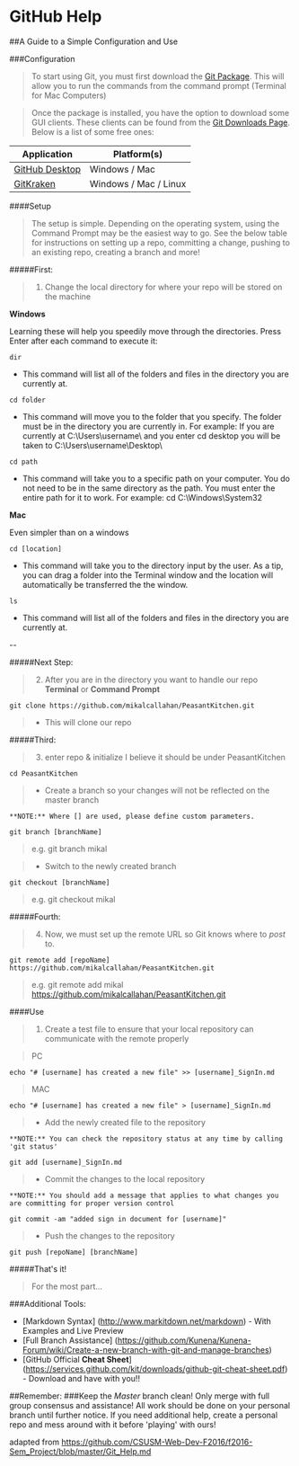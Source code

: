 GitHub Help
===========

##A Guide to a Simple Configuration and Use

###Configuration
> To start using Git, you must first download the [Git Package](https://git-scm.com/download). This will allow you to run the commands from the command prompt (Terminal for Mac Computers)

> Once the package is installed, you have the option to download some GUI clients. These clients can be found from the [Git Downloads Page](https://git-scm.com/downloads/guis). Below is a list of some free ones:

|Application	|	Platform(s)	|
|---|---|
|[GitHub Desktop](https://desktop.github.com/ )| Windows / Mac |
|[GitKraken](https://www.gitkraken.com/) | Windows / Mac / Linux |

####Setup
>The setup is simple. Depending on the operating system, using the Command Prompt may be the easiest way to go. See the below table for instructions on setting up a repo, committing a change, pushing to an existing repo, creating a branch and more!

#####First:
>1) Change the local directory for where your repo will be stored on the machine

**Windows**

Learning these will help you speedily move through the directories. Press Enter after each command to execute it:

	dir
>
- This command will list all of the folders and files in the directory you are currently at.
>

	cd folder
>
- This command will move you to the folder that you specify. The folder must be in the directory you are currently in. For example: If you are currently at C:\Users\username\ and you enter cd desktop you will be taken to C:\Users\username\Desktop\
>

	cd path
>
- This command will take you to a specific path on your computer. You do not need to be in the same directory as the path. You must enter the entire path for it to work. For example: cd C:\Windows\System32
>

**Mac**

Even simpler than on a windows

	cd [location]
>
- This command will take you to the directory input by the user. As a tip, you can drag a folder into the Terminal window and the location will automatically be transferred the the window.
>

	ls
>
- This command will list all of the folders and files in the directory you are currently at.

--

#####Next Step:
>2) After you are in the directory you want to handle our repo
 **Terminal** or **Command Prompt**

	git clone https://github.com/mikalcallahan/PeasantKitchen.git

>- This will clone our repo


#####Third:
>3) enter repo & initialize
>I believe it should be under PeasantKitchen

	cd PeasantKitchen

>- Create a branch so your changes will not be reflected on the master branch
>
	**NOTE:** Where [] are used, please define custom parameters.

	git branch [branchName]

>e.g. git branch mikal

>- Switch to the newly created branch

	git checkout [branchName]

>e.g. git checkout mikal

#####Fourth:
>4) Now, we must set up the remote URL so Git knows where to *post* to.

	git remote add [repoName] https://github.com/mikalcallahan/PeasantKitchen.git

>e.g. git remote add mikal https://github.com/mikalcallahan/PeasantKitchen.git

####Use
>1)	Create a test file to ensure that your local repository can communicate with the remote properly

>PC

	echo "# [username] has created a new file" >> [username]_SignIn.md

>MAC

	echo "# [username] has created a new file" > [username]_SignIn.md

>- Add the newly created file to the repository
>
	**NOTE:** You can check the repository status at any time by calling 'git status'

	git add [username]_SignIn.md

>- Commit the changes to the local repository
>
	**NOTE:** You should add a message that applies to what changes you are committing for proper version control

	git commit -am "added sign in document for [username]"

>- Push the changes to the repository

	git push [repoName] [branchName]

#####That's it!
>For the most part...

###Additional Tools:
- [Markdown Syntax] (http://www.markitdown.net/markdown) - With Examples and Live Preview
- [Full Branch Assistance] (https://github.com/Kunena/Kunena-Forum/wiki/Create-a-new-branch-with-git-and-manage-branches)
- [GitHub Official **Cheat Sheet**] (https://services.github.com/kit/downloads/github-git-cheat-sheet.pdf) - Download and have with you!!


##Remember:
###Keep the *Master* branch clean! Only merge with full group consensus and assistance!
All work should be done on your personal branch until further notice. If you need additional help, create a personal repo and mess around with it before 'playing' with ours!

adapted from https://github.com/CSUSM-Web-Dev-F2016/f2016-Sem_Project/blob/master/Git_Help.md
